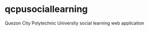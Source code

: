 qcpusociallearning
==================

Quezon City Polytechnic University social learning web application
